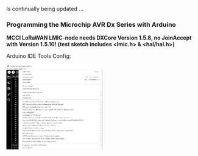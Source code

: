 Is continually being updated ...  

### Programming the Microchip AVR Dx Series with Arduino

__MCCI LoRaWAN LMIC-node needs DXCore Version 1.5.8, no JoinAccept with Version 1.5.10! (test sketch includes <lmic.h> & <hal/hal.h>)__  

Arduino IDE Tools Config:

<img src="../Images/Arduino_IDE_Tools_Config.jpg" alt="polylab" width="50%">  
